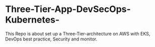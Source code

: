 # Three-Tier-App-DevSecOps-Kubernetes-
This Repo is about set up a Three-Tier-architecture on AWS with EKS, DevOps best practice, Security  and monitor.

